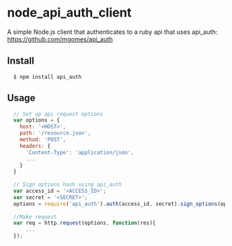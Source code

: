 # node_api_auth_client #

A simple Node.js client that authenticates to a ruby api that uses api_auth: https://github.com/mgomes/api_auth

## Install ##
```
  $ npm install api_auth
```

## Usage ##
```js
  // Set up api request options
  var options = {
    host: '<HOST>',
    path: '/resource.json',
    method: 'POST',
    headers: {
      'Content-Type': 'application/json',
      ...
    }
  }
  
  // Sign options hash using api_auth
  var access_id = '<ACCESS_ID>';
  var secret = '<SECRET>';
  options = require('api_auth').auth(access_id, secret).sign_options(options, content_body);
  
  //Make request
  var req = http.request(options, function(res){
      ...
  });
```
